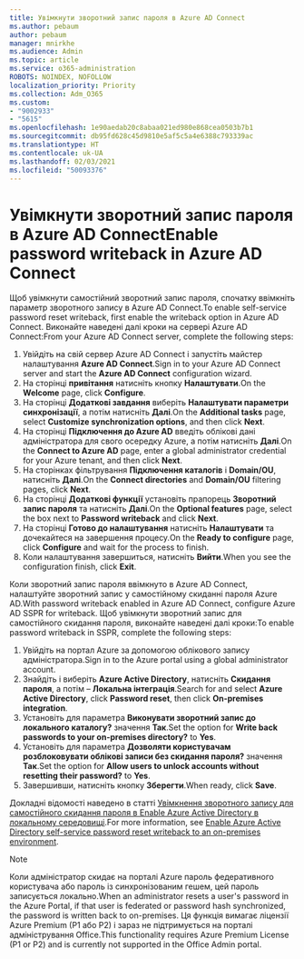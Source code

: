 ```yaml
---
title: Увімкнути зворотний запис пароля в Azure AD Connect
ms.author: pebaum
author: pebaum
manager: mnirkhe
ms.audience: Admin
ms.topic: article
ms.service: o365-administration
ROBOTS: NOINDEX, NOFOLLOW
localization_priority: Priority
ms.collection: Adm_O365
ms.custom:
- "9002933"
- "5615"
ms.openlocfilehash: 1e90aedab20c8abaa021ed980e868cea0503b7b1
ms.sourcegitcommit: db95fd628c45d9810e5af5c5a4e6388c793339ac
ms.translationtype: HT
ms.contentlocale: uk-UA
ms.lasthandoff: 02/03/2021
ms.locfileid: "50093376"
---
```

# <a name="enable-password-writeback-in-azure-ad-connect"></a><span data-ttu-id="b798f-102">Увімкнути зворотний запис пароля в Azure AD Connect</span><span class="sxs-lookup"><span data-stu-id="b798f-102">Enable password writeback in Azure AD Connect</span></span>

<span data-ttu-id="b798f-103">Щоб увімкнути самостійний зворотний запис пароля, спочатку ввімкніть параметр зворотного запису в Azure AD Connect.</span><span class="sxs-lookup"><span data-stu-id="b798f-103">To enable self-service password reset writeback, first enable the writeback option in Azure AD Connect.</span></span> <span data-ttu-id="b798f-104">Виконайте наведені далі кроки на сервері Azure AD Connect:</span><span class="sxs-lookup"><span data-stu-id="b798f-104">From your Azure AD Connect server, complete the following steps:</span></span>

1. <span data-ttu-id="b798f-105">Увійдіть на свій сервер Azure AD Connect і запустіть майстер налаштування **Azure AD Connect**.</span><span class="sxs-lookup"><span data-stu-id="b798f-105">Sign in to your Azure AD Connect server and start the **Azure AD Connect** configuration wizard.</span></span>
2. <span data-ttu-id="b798f-106">На сторінці **привітання** натисніть кнопку **Налаштувати**.</span><span class="sxs-lookup"><span data-stu-id="b798f-106">On the **Welcome** page, click **Configure**.</span></span>
3. <span data-ttu-id="b798f-107">На сторінці **Додаткові завдання** виберіть **Налаштувати параметри синхронізації**, а потім натисніть **Далі**.</span><span class="sxs-lookup"><span data-stu-id="b798f-107">On the **Additional tasks** page, select **Customize synchronization options**, and then click **Next**.</span></span>
4. <span data-ttu-id="b798f-108">На сторінці **Підключення до Azure AD** введіть облікові дані адміністратора для свого осередку Azure, а потім натисніть **Далі**.</span><span class="sxs-lookup"><span data-stu-id="b798f-108">On the **Connect to Azure AD** page, enter a global administrator credential for your Azure tenant, and then click **Next**.</span></span>
5. <span data-ttu-id="b798f-109">На сторінках фільтрування **Підключення каталогів** і **Domain/OU**, натисніть **Далі**.</span><span class="sxs-lookup"><span data-stu-id="b798f-109">On the **Connect directories** and **Domain/OU** filtering pages, click **Next**.</span></span>
6. <span data-ttu-id="b798f-110">На сторінці **Додаткові функції** установіть прапорець **Зворотний запис пароля** та натисніть **Далі**.</span><span class="sxs-lookup"><span data-stu-id="b798f-110">On the **Optional features** page, select the box next to **Password writeback** and click **Next**.</span></span>
7. <span data-ttu-id="b798f-111">На сторінці **Готово до налаштування** натисніть **Налаштувати** та дочекайтеся на завершення процесу.</span><span class="sxs-lookup"><span data-stu-id="b798f-111">On the **Ready to configure** page, click **Configure** and wait for the process to finish.</span></span>
8. <span data-ttu-id="b798f-112">Коли налаштування завершиться, натисніть **Вийти**.</span><span class="sxs-lookup"><span data-stu-id="b798f-112">When you see the configuration finish, click **Exit**.</span></span>

<span data-ttu-id="b798f-113">Коли зворотний запис пароля ввімкнуто в Azure AD Connect, налаштуйте зворотний запис у самостійному скиданні пароля Azure AD.</span><span class="sxs-lookup"><span data-stu-id="b798f-113">With password writeback enabled in Azure AD Connect, configure Azure AD SSPR for writeback.</span></span>  <span data-ttu-id="b798f-114">Щоб увімкнути зворотний запис для самостійного скидання пароля, виконайте наведені далі кроки:</span><span class="sxs-lookup"><span data-stu-id="b798f-114">To enable password writeback in SSPR, complete the following steps:</span></span>

1. <span data-ttu-id="b798f-115">Увійдіть на портал Azure за допомогою облікового запису адміністратора.</span><span class="sxs-lookup"><span data-stu-id="b798f-115">Sign in to the Azure portal using a global administrator account.</span></span>
2. <span data-ttu-id="b798f-116">Знайдіть і виберіть **Azure Active Directory**, натисніть **Скидання пароля**, а потім – **Локальна інтеграція**.</span><span class="sxs-lookup"><span data-stu-id="b798f-116">Search for and select **Azure Active Directory**, click **Password reset**, then click **On-premises integration**.</span></span>
3. <span data-ttu-id="b798f-117">Установіть для параметра **Виконувати зворотний запис до локального каталогу?** значення **Так**.</span><span class="sxs-lookup"><span data-stu-id="b798f-117">Set the option for **Write back passwords to your on-premises directory?** to **Yes**.</span></span>
4. <span data-ttu-id="b798f-118">Установіть для параметра **Дозволяти користувачам розблоковувати облікові записи без скидання пароля?** значення **Так**.</span><span class="sxs-lookup"><span data-stu-id="b798f-118">Set the option for **Allow users to unlock accounts without resetting their password?** to **Yes**.</span></span>
5. <span data-ttu-id="b798f-119">Завершивши, натисніть кнопку **Зберегти**.</span><span class="sxs-lookup"><span data-stu-id="b798f-119">When ready, click **Save**.</span></span>

<span data-ttu-id="b798f-120">Докладні відомості наведено в статті [Увімкнення зворотного запису для самостійного скидання пароля в Enable Azure Active Directory в локальному середовищі](https://docs.microsoft.com/azure/active-directory/authentication/tutorial-enable-sspr-writeback).</span><span class="sxs-lookup"><span data-stu-id="b798f-120">For more information, see [Enable Azure Active Directory self-service password reset writeback to an on-premises environment](https://docs.microsoft.com/azure/active-directory/authentication/tutorial-enable-sspr-writeback).</span></span>

> [!NOTE]
>  <span data-ttu-id="b798f-121">Коли адміністратор скидає на порталі Azure пароль федеративного користувача або пароль із синхронізованим гешем, цей пароль записується локально.</span><span class="sxs-lookup"><span data-stu-id="b798f-121">When an administrator resets a user's password in the Azure Portal, if that user is federated or password hash synchronized, the password is written back to on-premises.</span></span> <span data-ttu-id="b798f-122">Ця функція вимагає ліцензії Azure Premium (P1 або P2) і зараз не підтримується на порталі адміністрування Office.</span><span class="sxs-lookup"><span data-stu-id="b798f-122">This functionality requires Azure Premium License (P1 or P2) and is currently not supported in the Office Admin portal.</span></span>
